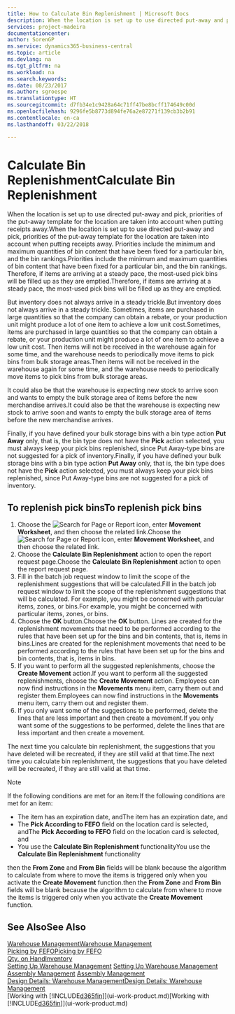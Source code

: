 ```yaml
---
title: How to Calculate Bin Replenishment | Microsoft Docs
description: When the location is set up to use directed put-away and pick, priorities of the put-away template for the location are taken into account when putting receipts away.
services: project-madeira
documentationcenter: 
author: SorenGP
ms.service: dynamics365-business-central
ms.topic: article
ms.devlang: na
ms.tgt_pltfrm: na
ms.workload: na
ms.search.keywords: 
ms.date: 08/23/2017
ms.author: sgroespe
ms.translationtype: HT
ms.sourcegitcommit: d7fb34e1c9428a64c71ff47be8bcff174649c00d
ms.openlocfilehash: 9296fe5b8773d894fe76a2e87271f139cb3b2b91
ms.contentlocale: en-ca
ms.lasthandoff: 03/22/2018

---
```

# <a name="calculate-bin-replenishment"></a><span data-ttu-id="7d890-103">Calculate Bin Replenishment</span><span class="sxs-lookup"><span data-stu-id="7d890-103">Calculate Bin Replenishment</span></span>
<span data-ttu-id="7d890-104">When the location is set up to use directed put-away and pick, priorities of the put-away template for the location are taken into account when putting receipts away.</span><span class="sxs-lookup"><span data-stu-id="7d890-104">When the location is set up to use directed put-away and pick, priorities of the put-away template for the location are taken into account when putting receipts away.</span></span> <span data-ttu-id="7d890-105">Priorities include the minimum and maximum quantities of bin content that have been fixed for a particular bin, and the bin rankings.</span><span class="sxs-lookup"><span data-stu-id="7d890-105">Priorities include the minimum and maximum quantities of bin content that have been fixed for a particular bin, and the bin rankings.</span></span> <span data-ttu-id="7d890-106">Therefore, if items are arriving at a steady pace, the most-used pick bins will be filled up as they are emptied.</span><span class="sxs-lookup"><span data-stu-id="7d890-106">Therefore, if items are arriving at a steady pace, the most-used pick bins will be filled up as they are emptied.</span></span>  

<span data-ttu-id="7d890-107">But inventory does not always arrive in a steady trickle.</span><span class="sxs-lookup"><span data-stu-id="7d890-107">But inventory does not always arrive in a steady trickle.</span></span> <span data-ttu-id="7d890-108">Sometimes, items are purchased in large quantities so that the company can obtain a rebate, or your production unit might produce a lot of one item to achieve a low unit cost.</span><span class="sxs-lookup"><span data-stu-id="7d890-108">Sometimes, items are purchased in large quantities so that the company can obtain a rebate, or your production unit might produce a lot of one item to achieve a low unit cost.</span></span> <span data-ttu-id="7d890-109">Then items will not be received in the warehouse again for some time, and the warehouse needs to periodically move items to pick bins from bulk storage areas.</span><span class="sxs-lookup"><span data-stu-id="7d890-109">Then items will not be received in the warehouse again for some time, and the warehouse needs to periodically move items to pick bins from bulk storage areas.</span></span>  

<span data-ttu-id="7d890-110">It could also be that the warehouse is expecting new stock to arrive soon and wants to empty the bulk storage area of items before the new merchandise arrives.</span><span class="sxs-lookup"><span data-stu-id="7d890-110">It could also be that the warehouse is expecting new stock to arrive soon and wants to empty the bulk storage area of items before the new merchandise arrives.</span></span>  

<span data-ttu-id="7d890-111">Finally, if you have defined your bulk storage bins with a bin type action **Put Away** only, that is, the bin type does not have the **Pick** action selected, you must always keep your pick bins replenished, since Put Away-type bins are not suggested for a pick of inventory.</span><span class="sxs-lookup"><span data-stu-id="7d890-111">Finally, if you have defined your bulk storage bins with a bin type action **Put Away** only, that is, the bin type does not have the **Pick** action selected, you must always keep your pick bins replenished, since Put Away-type bins are not suggested for a pick of inventory.</span></span>  

## <a name="to-replenish-pick-bins"></a><span data-ttu-id="7d890-112">To replenish pick bins</span><span class="sxs-lookup"><span data-stu-id="7d890-112">To replenish pick bins</span></span>  
1.  <span data-ttu-id="7d890-113">Choose the ![Search for Page or Report](media/ui-search/search_small.png "Search for Page or Report icon") icon, enter **Movement Worksheet**, and then choose the related link.</span><span class="sxs-lookup"><span data-stu-id="7d890-113">Choose the ![Search for Page or Report](media/ui-search/search_small.png "Search for Page or Report icon") icon, enter **Movement Worksheet**, and then choose the related link.</span></span>  
2.  <span data-ttu-id="7d890-114">Choose the **Calculate Bin Replenishment** action to open the report request page.</span><span class="sxs-lookup"><span data-stu-id="7d890-114">Choose the **Calculate Bin Replenishment** action to open the report request page.</span></span>  
3.  <span data-ttu-id="7d890-115">Fill in the batch job request window to limit the scope of the replenishment suggestions that will be calculated.</span><span class="sxs-lookup"><span data-stu-id="7d890-115">Fill in the batch job request window to limit the scope of the replenishment suggestions that will be calculated.</span></span> <span data-ttu-id="7d890-116">For example, you might be concerned with particular items, zones, or bins.</span><span class="sxs-lookup"><span data-stu-id="7d890-116">For example, you might be concerned with particular items, zones, or bins.</span></span>  
4.  <span data-ttu-id="7d890-117">Choose the **OK** button.</span><span class="sxs-lookup"><span data-stu-id="7d890-117">Choose the **OK** button.</span></span> <span data-ttu-id="7d890-118">Lines are created for the replenishment movements that need to be performed according to the rules that have been set up for the bins and bin contents, that is, items in bins.</span><span class="sxs-lookup"><span data-stu-id="7d890-118">Lines are created for the replenishment movements that need to be performed according to the rules that have been set up for the bins and bin contents, that is, items in bins.</span></span>  
5.  <span data-ttu-id="7d890-119">If you want to perform all the suggested replenishments, choose the **Create Movement** action.</span><span class="sxs-lookup"><span data-stu-id="7d890-119">If you want to perform all the suggested replenishments, choose the **Create Movement** action.</span></span> <span data-ttu-id="7d890-120">Employees can now find instructions in the **Movements** menu item, carry them out and register them.</span><span class="sxs-lookup"><span data-stu-id="7d890-120">Employees can now find instructions in the **Movements** menu item, carry them out and register them.</span></span>  
6.  <span data-ttu-id="7d890-121">If you only want some of the suggestions to be performed, delete the lines that are less important and then create a movement.</span><span class="sxs-lookup"><span data-stu-id="7d890-121">If you only want some of the suggestions to be performed, delete the lines that are less important and then create a movement.</span></span>  

<span data-ttu-id="7d890-122">The next time you calculate bin replenishment, the suggestions that you have deleted will be recreated, if they are still valid at that time.</span><span class="sxs-lookup"><span data-stu-id="7d890-122">The next time you calculate bin replenishment, the suggestions that you have deleted will be recreated, if they are still valid at that time.</span></span>  

> [!NOTE]  
>  <span data-ttu-id="7d890-123">If the following conditions are met for an item:</span><span class="sxs-lookup"><span data-stu-id="7d890-123">If the following conditions are met for an item:</span></span>  
>   
>  -   <span data-ttu-id="7d890-124">The item has an expiration date, and</span><span class="sxs-lookup"><span data-stu-id="7d890-124">The item has an expiration date, and</span></span>  
> -   <span data-ttu-id="7d890-125">The **Pick According to FEFO** field on the location card is selected, and</span><span class="sxs-lookup"><span data-stu-id="7d890-125">The **Pick According to FEFO** field on the location card is selected, and</span></span>  
> -   <span data-ttu-id="7d890-126">You use the **Calculate Bin Replenishment** functionality</span><span class="sxs-lookup"><span data-stu-id="7d890-126">You use the **Calculate Bin Replenishment** functionality</span></span>  
>   
>  <span data-ttu-id="7d890-127">then the **From Zone** and **From Bin** fields will be blank because the algorithm to calculate from where to move the items is triggered only when you activate the **Create Movement** function.</span><span class="sxs-lookup"><span data-stu-id="7d890-127">then the **From Zone** and **From Bin** fields will be blank because the algorithm to calculate from where to move the items is triggered only when you activate the **Create Movement** function.</span></span>  

## <a name="see-also"></a><span data-ttu-id="7d890-128">See Also</span><span class="sxs-lookup"><span data-stu-id="7d890-128">See Also</span></span>  
[<span data-ttu-id="7d890-129">Warehouse Management</span><span class="sxs-lookup"><span data-stu-id="7d890-129">Warehouse Management</span></span>](warehouse-manage-warehouse.md)  
[<span data-ttu-id="7d890-130">Picking by FEFO</span><span class="sxs-lookup"><span data-stu-id="7d890-130">Picking by FEFO</span></span>](warehouse-picking-by-fefo.md)  
[<span data-ttu-id="7d890-131">Qty. on Hand</span><span class="sxs-lookup"><span data-stu-id="7d890-131">Inventory</span></span>](inventory-manage-inventory.md)  
<span data-ttu-id="7d890-132">[Setting Up Warehouse Management](warehouse-setup-warehouse.md)   </span><span class="sxs-lookup"><span data-stu-id="7d890-132">[Setting Up Warehouse Management](warehouse-setup-warehouse.md)   </span></span>  
<span data-ttu-id="7d890-133">[Assembly Management](assembly-assemble-items.md)  </span><span class="sxs-lookup"><span data-stu-id="7d890-133">[Assembly Management](assembly-assemble-items.md)  </span></span>  
[<span data-ttu-id="7d890-134">Design Details: Warehouse Management</span><span class="sxs-lookup"><span data-stu-id="7d890-134">Design Details: Warehouse Management</span></span>](design-details-warehouse-management.md)  
<span data-ttu-id="7d890-135">[Working with [!INCLUDE[d365fin](includes/d365fin_md.md)]](ui-work-product.md)</span><span class="sxs-lookup"><span data-stu-id="7d890-135">[Working with [!INCLUDE[d365fin](includes/d365fin_md.md)]](ui-work-product.md)</span></span>

